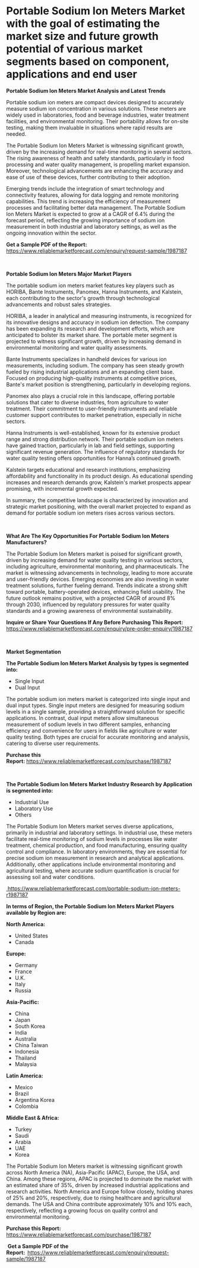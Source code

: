 <p><h1>Portable Sodium Ion Meters Market with the goal of estimating the market size and future growth potential of various market segments based on component, applications and end user</h1></p><p><strong>Portable Sodium Ion Meters Market Analysis and Latest Trends</strong></p>
<p><p>Portable sodium ion meters are compact devices designed to accurately measure sodium ion concentration in various solutions. These meters are widely used in laboratories, food and beverage industries, water treatment facilities, and environmental monitoring. Their portability allows for on-site testing, making them invaluable in situations where rapid results are needed.</p><p>The Portable Sodium Ion Meters Market is witnessing significant growth, driven by the increasing demand for real-time monitoring in several sectors. The rising awareness of health and safety standards, particularly in food processing and water quality management, is propelling market expansion. Moreover, technological advancements are enhancing the accuracy and ease of use of these devices, further contributing to their adoption.</p><p>Emerging trends include the integration of smart technology and connectivity features, allowing for data logging and remote monitoring capabilities. This trend is increasing the efficiency of measurement processes and facilitating better data management. The Portable Sodium Ion Meters Market is expected to grow at a CAGR of 6.4% during the forecast period, reflecting the growing importance of sodium ion measurement in both industrial and laboratory settings, as well as the ongoing innovation within the sector.</p></p>
<p><strong>Get a Sample PDF of the Report:&nbsp;</strong> <a href="https://www.reliablemarketforecast.com/enquiry/request-sample/1987187?utm_campaign=3527&utm_medium=2&utm_source=Github&utm_content=ia&utm_term=12042025&utm_id=portable-sodium-ion-meters">https://www.reliablemarketforecast.com/enquiry/request-sample/1987187</a></p>
<p>&nbsp;</p>
<p><strong>Portable Sodium Ion Meters Major Market Players</strong></p>
<p><p>The portable sodium ion meters market features key players such as HORIBA, Bante Instruments, Panomex, Hanna Instruments, and Kalstein, each contributing to the sector's growth through technological advancements and robust sales strategies.</p><p>HORIBA, a leader in analytical and measuring instruments, is recognized for its innovative designs and accuracy in sodium ion detection. The company has been expanding its research and development efforts, which are anticipated to bolster its market share. The portable meter segment is projected to witness significant growth, driven by increasing demand in environmental monitoring and water quality assessments.</p><p>Bante Instruments specializes in handheld devices for various ion measurements, including sodium. The company has seen steady growth fueled by rising industrial applications and an expanding client base. Focused on producing high-quality instruments at competitive prices, Bante's market position is strengthening, particularly in developing regions.</p><p>Panomex also plays a crucial role in this landscape, offering portable solutions that cater to diverse industries, from agriculture to water treatment. Their commitment to user-friendly instruments and reliable customer support contributes to market penetration, especially in niche sectors.</p><p>Hanna Instruments is well-established, known for its extensive product range and strong distribution network. Their portable sodium ion meters have gained traction, particularly in lab and field settings, supporting significant revenue generation. The influence of regulatory standards for water quality testing offers opportunities for Hanna’s continued growth.</p><p>Kalstein targets educational and research institutions, emphasizing affordability and functionality in its product design. As educational spending increases and research demands grow, Kalstein's market prospects appear promising, with incremental growth expected.</p><p>In summary, the competitive landscape is characterized by innovation and strategic market positioning, with the overall market projected to expand as demand for portable sodium ion meters rises across various sectors.</p></p>
<p>&nbsp;</p>
<p><strong>What Are The Key Opportunities For Portable Sodium Ion Meters Manufacturers?</strong></p>
<p><p>The Portable Sodium Ion Meters market is poised for significant growth, driven by increasing demand for water quality testing in various sectors, including agriculture, environmental monitoring, and pharmaceuticals. The market is witnessing advancements in technology, leading to more accurate and user-friendly devices. Emerging economies are also investing in water treatment solutions, further fueling demand. Trends indicate a strong shift toward portable, battery-operated devices, enhancing field usability. The future outlook remains positive, with a projected CAGR of around 8% through 2030, influenced by regulatory pressures for water quality standards and a growing awareness of environmental sustainability.</p></p>
<p><strong>Inquire or Share Your Questions If Any Before Purchasing This Report:</strong> <a href="https://www.reliablemarketforecast.com/enquiry/pre-order-enquiry/1987187?utm_campaign=3527&utm_medium=2&utm_source=Github&utm_content=ia&utm_term=12042025&utm_id=portable-sodium-ion-meters">https://www.reliablemarketforecast.com/enquiry/pre-order-enquiry/1987187</a></p>
<p>&nbsp;</p>
<p><strong>Market Segmentation</strong></p>
<p><strong>The Portable Sodium Ion Meters Market Analysis by types is segmented into:</strong></p>
<p><ul><li>Single Input</li><li>Dual Input</li></ul></p>
<p><p>The portable sodium ion meters market is categorized into single input and dual input types. Single input meters are designed for measuring sodium levels in a single sample, providing a straightforward solution for specific applications. In contrast, dual input meters allow simultaneous measurement of sodium levels in two different samples, enhancing efficiency and convenience for users in fields like agriculture or water quality testing. Both types are crucial for accurate monitoring and analysis, catering to diverse user requirements.</p></p>
<p><strong>Purchase this Report:&nbsp;</strong><a href="https://www.reliablemarketforecast.com/purchase/1987187?utm_campaign=3527&utm_medium=2&utm_source=Github&utm_content=ia&utm_term=12042025&utm_id=portable-sodium-ion-meters">https://www.reliablemarketforecast.com/purchase/1987187</a></p>
<p>&nbsp;</p>
<p><strong>The Portable Sodium Ion Meters Market Industry Research by Application is segmented into:</strong></p>
<p><ul><li>Industrial Use</li><li>Laboratory Use</li><li>Others</li></ul></p>
<p><p>The Portable Sodium Ion Meters market serves diverse applications, primarily in industrial and laboratory settings. In industrial use, these meters facilitate real-time monitoring of sodium levels in processes like water treatment, chemical production, and food manufacturing, ensuring quality control and compliance. In laboratory environments, they are essential for precise sodium ion measurement in research and analytical applications. Additionally, other applications include environmental monitoring and agricultural testing, where accurate sodium quantification is crucial for assessing soil and water conditions.</p></p>
<p><a href="https://www.reliablemarketforecast.com/portable-sodium-ion-meters-r1987187?utm_campaign=3527&utm_medium=2&utm_source=Github&utm_content=ia&utm_term=12042025&utm_id=portable-sodium-ion-meters">&nbsp;https://www.reliablemarketforecast.com/portable-sodium-ion-meters-r1987187</a></p>
<p><strong>In terms of Region, the Portable Sodium Ion Meters Market Players available by Region are:</strong></p>
<p>
    <p> <strong> North America: </strong>
        <ul>
            <li>United States</li>
            <li>Canada</li>
        </ul>
        </p> 
    <p> <strong> Europe: </strong>
        <ul>
            <li>Germany</li>
            <li>France</li>
            <li>U.K.</li>
            <li>Italy</li>
            <li>Russia</li>
        </ul>
        </p> 
    <p> <strong> Asia-Pacific: </strong>
        <ul>
            <li>China</li>
            <li>Japan</li>
            <li>South Korea</li>
            <li>India</li>
            <li>Australia</li>
            <li>China Taiwan</li>
            <li>Indonesia</li>
            <li>Thailand</li>
            <li>Malaysia</li>
        </ul>
        </p> 
    <p> <strong> Latin America: </strong>
        <ul>
            <li>Mexico</li>
            <li>Brazil</li>
            <li>Argentina Korea</li>
            <li>Colombia</li>
        </ul>
        </p> 
    <p> <strong> Middle East & Africa: </strong>
        <ul>
            <li>Turkey</li>
            <li>Saudi</li>
            <li>Arabia</li>
            <li>UAE</li>
            <li>Korea</li>
        </ul>
    </p>
    </p>
<p><p>The Portable Sodium Ion Meters market is witnessing significant growth across North America (NA), Asia-Pacific (APAC), Europe, the USA, and China. Among these regions, APAC is projected to dominate the market with an estimated share of 35%, driven by increased industrial applications and research activities. North America and Europe follow closely, holding shares of 25% and 20%, respectively, due to rising healthcare and agricultural demands. The USA and China contribute approximately 10% and 10% each, respectively, reflecting a growing focus on quality control and environmental monitoring.</p></p>
<p><strong>Purchase this Report: </strong><a href="https://www.reliablemarketforecast.com/purchase/1987187?utm_campaign=3527&utm_medium=2&utm_source=Github&utm_content=ia&utm_term=12042025&utm_id=portable-sodium-ion-meters">https://www.reliablemarketforecast.com/purchase/1987187</a></p>
<p>&nbsp;<strong>Get a Sample PDF of the Report:&nbsp;&nbsp;</strong><a href="https://www.reliablemarketforecast.com/enquiry/request-sample/1987187?utm_campaign=3527&utm_medium=2&utm_source=Github&utm_content=ia&utm_term=12042025&utm_id=portable-sodium-ion-meters">https://www.reliablemarketforecast.com/enquiry/request-sample/1987187</a></p>
<p><strong></strong></p>
<p><p></p><p></p><p></p></p>
